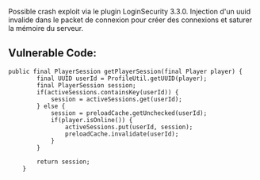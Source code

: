 Possible crash exploit via le plugin LoginSecurity 3.3.0.
Injection d'un uuid invalide dans le packet de connexion pour créer des connexions et saturer la mémoire du serveur.

## Vulnerable Code:
```
public final PlayerSession getPlayerSession(final Player player) {
        final UUID userId = ProfileUtil.getUUID(player);
        final PlayerSession session;
        if(activeSessions.containsKey(userId)) {
            session = activeSessions.get(userId);
        } else {
            session = preloadCache.getUnchecked(userId);
            if(player.isOnline()) {
                activeSessions.put(userId, session);
                preloadCache.invalidate(userId);
            }
        }

        return session;
    }
```